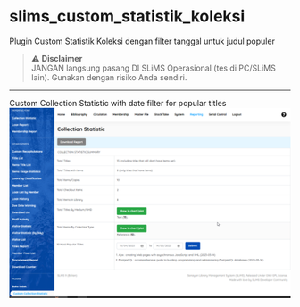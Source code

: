 # slims_custom_statistik_koleksi
Plugin Custom Statistik Koleksi dengan filter tanggal untuk judul populer

> ⚠️ **Disclaimer**  
> JANGAN langsung pasang DI SLiMS Operasional (tes di PC/SLiMS lain). Gunakan dengan risiko Anda sendiri.
----
Custom Collection Statistic with date filter for popular titles
![Alt text](https://github.com/adeism/slims_custom_statistik_koleksi/blob/main/screenshot.png "screenshot")
